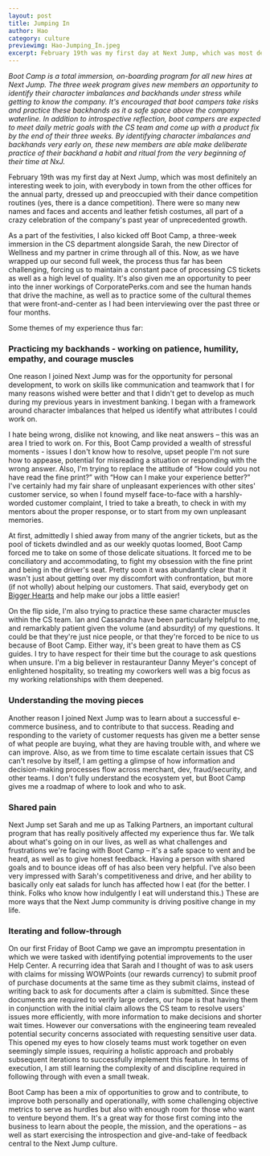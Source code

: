 ```yaml
---
layout: post
title: Jumping In
author: Hao
category: culture
previewimg: Hao-Jumping_In.jpeg
excerpt: February 19th was my first day at Next Jump, which was most definitely an interesting week to join, with everybody in town from the other offices for the annual party, dressed up and preoccupied with their dance competition routines (yes, there is a dance competition).  There were so many new names and faces and accents and leather fetish costumes, all part of a crazy celebration of the company&apos;s past year of unprecedented growth. As a part of the festivities, I also kicked off Boot Camp, a three-week immersion in the CS department alongside Sarah, the new Director of Wellness and my partner in crime through all of this.  Now, as we have wrapped up our second full week, the process thus far has been challenging, forcing us to maintain a constant pace of processing CS tickets as well as a high level of quality.  It&apos;s also given me an opportunity to peer into the inner workings of CorporatePerks.com and see the human hands that drive the machine, as well as to practice some of the cultural themes that were front-and-center as I had been interviewing over the past three or four months.
---
```


*Boot Camp is a total immersion, on-boarding program for all new hires at Next Jump. The three week program gives new members an opportunity to identify their character imbalances and backhands under stress while getting to know the company. It&apos;s encouraged that boot campers take risks and practice these backhands as it a safe space above the company waterline. In addition to introspective reflection, boot campers are expected to meet daily metric goals with the CS team and come up with a product fix by the end of their three weeks. By identifying character imbalances and backhands very early on, these new members are able make deliberate practice of their backhand a habit and ritual from the very beginning of their time at NxJ.*

February 19th was my first day at Next Jump, which was most definitely an interesting week to join, with everybody in town from the other offices for the annual party, dressed up and preoccupied with their dance competition routines (yes, there is a dance competition).  There were so many new names and faces and accents and leather fetish costumes, all part of a crazy celebration of the company&apos;s past year of unprecedented growth.
 
As a part of the festivities, I also kicked off Boot Camp, a three-week immersion in the CS department alongside Sarah, the new Director of Wellness and my partner in crime through all of this.  Now, as we have wrapped up our second full week, the process thus far has been challenging, forcing us to maintain a constant pace of processing CS tickets as well as a high level of quality.  It&apos;s also given me an opportunity to peer into the inner workings of CorporatePerks.com and see the human hands that drive the machine, as well as to practice some of the cultural themes that were front-and-center as I had been interviewing over the past three or four months.
 
Some themes of my experience thus far:
 
### Practicing my backhands - working on patience, humility, empathy, and courage muscles

One reason I joined Next Jump was for the opportunity for personal development, to work on skills like communication and teamwork that I for many reasons wished were better and that I didn&apos;t get to develop as much during my previous years in investment banking.  I began with a framework around character imbalances that helped us identify what attributes I could work on.
 
I hate being wrong, dislike not knowing, and like neat answers – this was an area I tried to work on.  For this, Boot Camp provided a wealth of stressful moments - issues I don&apos;t know how to resolve, upset people I&apos;m not sure how to appease, potential for misreading a situation or responding with the wrong answer.  Also, I&apos;m trying to replace the attitude of “How could you not have read the fine print?” with “How can I make your experience better?”  I&apos;ve certainly had my fair share of unpleasant experiences with other sites&apos; customer service, so when I found myself face-to-face with a harshly-worded customer complaint, I tried to take a breath, to check in with my mentors about the proper response, or to start from my own unpleasant memories.
 
At first, admittedly I shied away from many of the angrier tickets, but as the pool of tickets dwindled and as our weekly quotas loomed, Boot Camp forced me to take on some of those delicate situations.  It forced me to be conciliatory and accommodating, to fight my obsession with the fine print and being in the driver&apos;s seat.  Pretty soon it was abundantly clear that it wasn&apos;t just about getting over my discomfort with confrontation, but more (if not wholly) about helping our customers.  That said, everybody get on [Bigger Hearts](http://blog.nextjump.com/culture/bigger-hearts-a-gateway-to-the-customers-hearts.html) and help make our jobs a little easier!
 
On the flip side, I&apos;m also trying to practice these same character muscles within the CS team.  Ian and Cassandra have been particularly helpful to me, and remarkably patient given the volume (and absurdity) of my questions.  It could be that they&apos;re just nice people, or that they&apos;re forced to be nice to us because of Boot Camp.  Either way, it&apos;s been great to have them as CS guides.  I try to have respect for their time but the courage to ask questions when unsure.  I&apos;m a big believer in restauranteur Danny Meyer&apos;s concept of enlightened hospitality, so treating my coworkers well was a big focus as my working relationships with them deepened.
 
### Understanding the moving pieces

Another reason I joined Next Jump was to learn about a successful e-commerce business, and to contribute to that success.  Reading and responding to the variety of customer requests has given me a better sense of what people are buying, what they are having trouble with, and where we can improve.  Also, as we from time to time escalate certain issues that CS can&apos;t resolve by itself, I am getting a glimpse of how information and decision-making processes flow across merchant, dev, fraud/security, and other teams.  I don&apos;t fully understand the ecosystem yet, but Boot Camp gives me a roadmap of where to look and who to ask.
 
### Shared pain

Next Jump set Sarah and me up as Talking Partners, an important cultural program that has really positively affected my experience thus far.  We talk about what&apos;s going on in our lives, as well as what challenges and frustrations we&apos;re facing with Boot Camp – it&apos;s a safe space to vent and be heard, as well as to give honest feedback.  Having a person with shared goals and to bounce ideas off of has also been very helpful.  I&apos;ve also been very impressed with Sarah&apos;s competitiveness and drive, and her ability to basically only eat salads for lunch has affected how I eat (for the better.  I think.  Folks who know how indulgently I eat will understand this.)  These are more ways that the Next Jump community is driving positive change in my life.
 
### Iterating and follow-through

On our first Friday of Boot Camp we gave an impromptu presentation in which we were tasked with identifying potential improvements to the user Help Center.  A recurring idea that Sarah and I thought of was to ask users with claims for missing WOWPoints (our rewards currency) to submit proof of purchase documents at the same time as they submit claims, instead of writing back to ask for documents after a claim is submitted.  Since these documents are required to verify large orders, our hope is that having them in conjunction with the initial claim allows the CS team to resolve users&apos; issues more efficiently, with more information to make decisions and shorter wait times.  However our conversations with the engineering team revealed potential security concerns associated with requesting sensitive user data. This opened my eyes to how closely teams must work together on even seemingly simple issues, requiring a holistic approach and probably subsequent iterations to successfully implement this feature.  In terms of execution, I am still learning the complexity of and discipline required in following through with even a small tweak.
 
Boot Camp has been a mix of opportunities to grow and to contribute, to improve both personally and operationally, with some challenging objective metrics to serve as hurdles but also with enough room for those who want to venture beyond them.  It&apos;s a great way for those first coming into the business to learn about the people, the mission, and the operations – as well as start exercising the introspection and give-and-take of feedback central to the Next Jump culture. 
